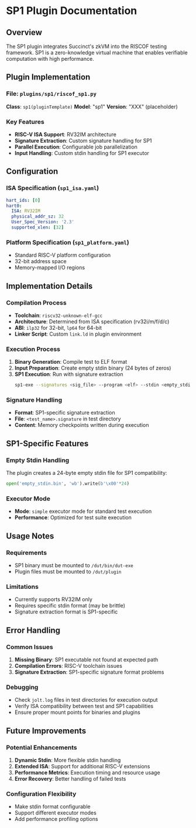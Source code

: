 # SP1 Plugin Documentation

## Overview

The SP1 plugin integrates Succinct's zkVM into the RISCOF testing framework. SP1 is a zero-knowledge virtual machine that enables verifiable computation with high performance.

## Plugin Implementation

### File: `plugins/sp1/riscof_sp1.py`

**Class**: `sp1(pluginTemplate)`
**Model**: "sp1"
**Version**: "XXX" (placeholder)

### Key Features

- **RISC-V ISA Support**: RV32IM architecture
- **Signature Extraction**: Custom signature handling for SP1
- **Parallel Execution**: Configurable job parallelization
- **Input Handling**: Custom stdin handling for SP1 executor

## Configuration

### ISA Specification (`sp1_isa.yaml`)
```yaml
hart_ids: [0]
hart0:
  ISA: RV32IM
  physical_addr_sz: 32
  User_Spec_Version: '2.3'
  supported_xlen: [32]
```

### Platform Specification (`sp1_platform.yaml`)
- Standard RISC-V platform configuration
- 32-bit address space
- Memory-mapped I/O regions

## Implementation Details

### Compilation Process
- **Toolchain**: `riscv32-unknown-elf-gcc`
- **Architecture**: Determined from ISA specification (rv32i/m/f/d/c)
- **ABI**: `ilp32` for 32-bit, `lp64` for 64-bit
- **Linker Script**: Custom `link.ld` in plugin environment

### Execution Process
1. **Binary Generation**: Compile test to ELF format
2. **Input Preparation**: Create empty stdin binary (24 bytes of zeros)
3. **SP1 Execution**: Run with signature extraction
   ```bash
   sp1-exe --signatures <sig_file> --program <elf> --stdin <empty_stdin> --executor-mode simple
   ```

### Signature Handling
- **Format**: SP1-specific signature extraction
- **File**: `<test_name>.signature` in test directory
- **Content**: Memory checkpoints written during execution

## SP1-Specific Features

### Empty Stdin Handling
The plugin creates a 24-byte empty stdin file for SP1 compatibility:
```python
open('empty_stdin.bin', 'wb').write(b'\x00'*24)
```

### Executor Mode
- **Mode**: `simple` executor mode for standard test execution
- **Performance**: Optimized for test suite execution

## Usage Notes

### Requirements
- SP1 binary must be mounted to `/dut/bin/dut-exe`
- Plugin files must be mounted to `/dut/plugin`

### Limitations
- Currently supports RV32IM only
- Requires specific stdin format (may be brittle)
- Signature extraction format is SP1-specific

## Error Handling

### Common Issues
1. **Missing Binary**: SP1 executable not found at expected path
2. **Compilation Errors**: RISC-V toolchain issues
3. **Signature Extraction**: SP1-specific signature format problems

### Debugging
- Check `jolt.log` files in test directories for execution output
- Verify ISA compatibility between test and SP1 capabilities
- Ensure proper mount points for binaries and plugins

## Future Improvements

### Potential Enhancements
1. **Dynamic Stdin**: More flexible stdin handling
2. **Extended ISA**: Support for additional RISC-V extensions
3. **Performance Metrics**: Execution timing and resource usage
4. **Error Recovery**: Better handling of failed tests

### Configuration Flexibility
- Make stdin format configurable
- Support different executor modes
- Add performance profiling options